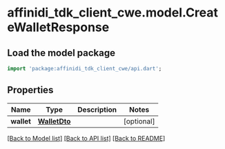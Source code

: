 # affinidi_tdk_client_cwe.model.CreateWalletResponse

## Load the model package

```dart
import 'package:affinidi_tdk_client_cwe/api.dart';
```

## Properties

| Name       | Type                          | Description | Notes      |
| ---------- | ----------------------------- | ----------- | ---------- |
| **wallet** | [**WalletDto**](WalletDto.md) |             | [optional] |

[[Back to Model list]](../README.md#documentation-for-models) [[Back to API list]](../README.md#documentation-for-api-endpoints) [[Back to README]](../README.md)
